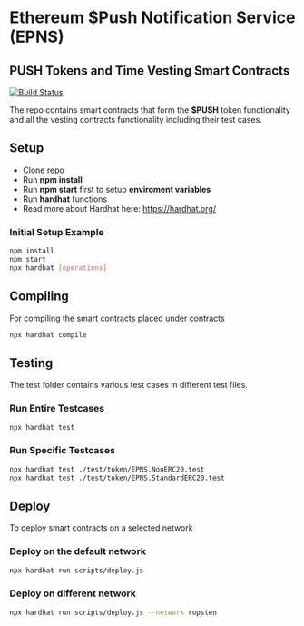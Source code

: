 # Ethereum $Push Notification Service (EPNS)
## PUSH Tokens and Time Vesting Smart Contracts

[![Build Status](https://travis-ci.com/ethereum-push-notification-service/epns-smart-contracts-staging.svg?token=3pZwaXsWcsvpExABUhSW&branch=master)](https://travis-ci.com/ethereum-push-notification-service/epns-smart-contracts-staging)

The repo contains smart contracts that form the **$PUSH** token functionality and all the vesting contracts functionality including their test cases.

## Setup

  - Clone repo
  - Run **npm install**
  - Run **npm start** first to setup **enviroment variables**
  - Run **hardhat** functions
  - Read more about Hardhat here: https://hardhat.org/

### Initial Setup Example
```sh
npm install
npm start
npx hardhat [operations]
```

## Compiling
For compiling the smart contracts placed under contracts
```sh
npx hardhat compile
```

## Testing
The test folder contains various test cases in different test files.

### Run Entire Testcases
```sh
npx hardhat test
```

### Run Specific Testcases
```sh
npx hardhat test ./test/token/EPNS.NonERC20.test
npx hardhat test ./test/token/EPNS.StandardERC20.test
```

## Deploy
To deploy smart contracts on a selected network

### Deploy on the default network
```sh
npx hardhat run scripts/deploy.js
```

### Deploy on different network
```sh
npx hardhat run scripts/deploy.js --network ropsten
```
